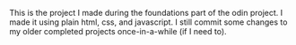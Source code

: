 This is the project I made during the foundations part of the odin project. I made it using plain html, css, and javascript.
I still commit some changes to my older completed projects once-in-a-while (if I need to).
